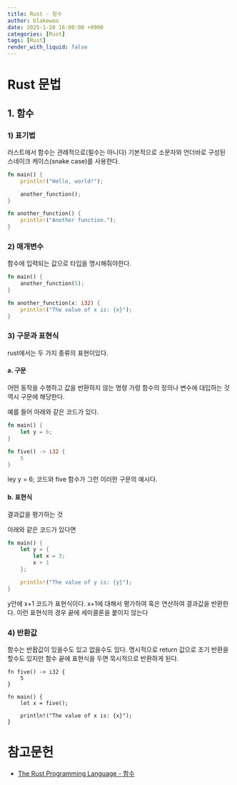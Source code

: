 ```yaml
---
title: Rust - 함수
author: blakewoo
date: 2025-1-28 16:00:00 +0900
categories: [Rust]
tags: [Rust] 
render_with_liquid: false
---
```


# Rust 문법

## 1. 함수
### 1) 표기법
러스트에서 함수는 관례적으로(필수는 아니다) 기본적으로 소문자와 언더바로
구성된 스네이크 케이스(snake case)를 사용한다.

```rust
fn main() {
    println!("Hello, world!");

    another_function();
}

fn another_function() {
    println!("Another function.");
}
```


### 2) 매개변수
함수에 입력되는 값으로 타입을 명시해줘야한다.

````rust
fn main() {
    another_function(5);
}

fn another_function(x: i32) {
    println!("The value of x is: {x}");
}
````

### 3) 구문과 표현식
rust에서는 두 가지 종류의 표현이있다.

#### a. 구문
어떤 동작을 수행하고 값을 반환하지 않는 명령
가령 함수의 정의나 변수에 대입하는 것 역시 구문에 해당한다.

예를 들어 아래와 같은 코드가 있다.
```rust
fn main() {
    let y = 6;
}

fn five() -> i32 {
    5
}
```

ley y = 6; 코드와 five 함수가 그런 이러한 구문의 예시다.


#### b. 표현식
결과값을 평가하는 것

아래와 같은 코드가 있다면
```rust
fn main() {
    let y = {
        let x = 3;
        x + 1
    };

    println!("The value of y is: {y}");
}
```
y안에 x+1 코드가 표현식이다.
x+1에 대해서 평가하여 혹은 연산하여 결과값을 반환한다.
이런 표현식의 경우 끝에 세미콜론을 붙이지 않는다

### 4) 반환값
함수는 반홥값이 있을수도 있고 없을수도 있다.
명시적으로 return 값으로 조기 반환을 할수도 있지만
함수 끝에 표현식을 두면 묵시적으로 반환하게 된다.
```
fn five() -> i32 {
    5
}

fn main() {
    let x = five();

    println!("The value of x is: {x}");
}
```


# 참고문헌
- [The Rust Programming Language - 함수](https://doc.rust-kr.org/ch03-03-how-functions-work.html)
